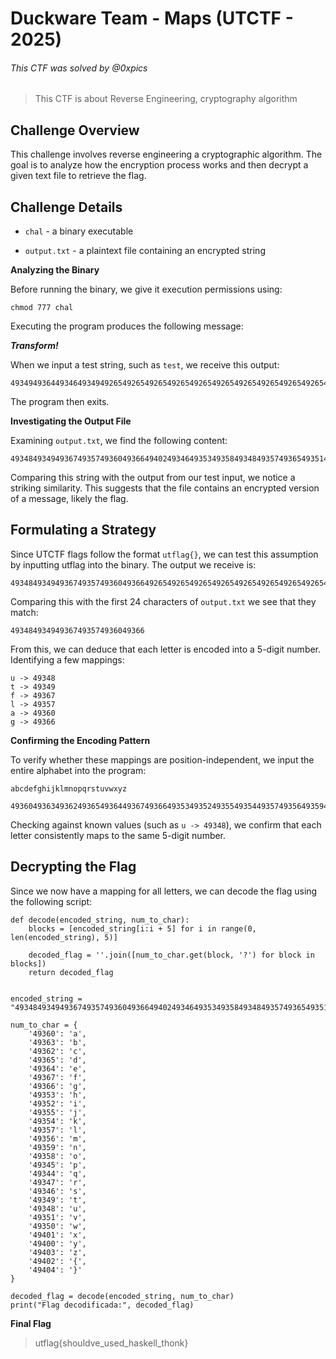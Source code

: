# Duckware Team - Maps (UTCTF - 2025)

###### This CTF was solved by @0xpics

>This CTF is about Reverse Engineering, cryptography algorithm

## Challenge Overview

This challenge involves reverse engineering a cryptographic algorithm. The goal is to analyze how the encryption process works and then decrypt a given text file to retrieve the flag.

## Challenge Details

* `chal` - a binary executable

* `output.txt` - a plaintext file containing an encrypted string


**Analyzing the Binary**

Before running the binary, we give it execution permissions using:

```
chmod 777 chal
```

Executing the program produces the following message:

**_Transform!_**

When we input a test string, such as `test`, we receive this output:

```
4934949364493464934949265492654926549265492654926549265492654926549265492654926549265492654926549265492654926549265492654926549265492654926549265492654926549265492654926549265`
```

The program then exits.

**Investigating the Output File**

Examining `output.txt`, we find the following content:

```
4934849349493674935749360493664940249346493534935849348493574936549351493644937449348493464936449365493744935349360493464935449364493574935749374493494935349358493594935449404
```

Comparing this string with the output from our test input, we notice a striking similarity. This suggests that the file contains an encrypted version of a message, likely the flag.

## Formulating a Strategy

Since UTCTF flags follow the format `utflag{}`, we can test this assumption by inputting utflag into the binary. The output we receive is:

```
4934849349493674935749360493664926549265492654926549265492654926549265492654926549265492654926549265492654926549265492654926549265492654926549265492654926549265492654926549265
```

Comparing this with the first 24 characters of `output.txt` we see that they match:

```
493484934949367493574936049366
```

From this, we can deduce that each letter is encoded into a 5-digit number. Identifying a few mappings:

```
u -> 49348
t -> 49349
f -> 49367
l -> 49357
a -> 49360
g -> 49366
```

**Confirming the Encoding Pattern**

To verify whether these mappings are position-independent, we input the entire alphabet into the program:

```
abcdefghijklmnopqrstuvwxyz
```

```
4936049363493624936549364493674936649353493524935549354493574935649359493584934549344493474934649349493484935149350494014940049403492654926549265492654926549265492654926549265
````

Checking against known values (such as `u -> 49348`), we confirm that each letter consistently maps to the same 5-digit number.

## Decrypting the Flag

Since we now have a mapping for all letters, we can decode the flag using the following script:

```
def decode(encoded_string, num_to_char):
    blocks = [encoded_string[i:i + 5] for i in range(0, len(encoded_string), 5)]

    decoded_flag = ''.join([num_to_char.get(block, '?') for block in blocks])
    return decoded_flag


encoded_string = "4934849349493674935749360493664940249346493534935849348493574936549351493644937449348493464936449365493744935349360493464935449364493574935749374493494935349358493594935449404"

num_to_char = {
    '49360': 'a',
    '49363': 'b',
    '49362': 'c',
    '49365': 'd',
    '49364': 'e',
    '49367': 'f',
    '49366': 'g',
    '49353': 'h',
    '49352': 'i',
    '49355': 'j',
    '49354': 'k',
    '49357': 'l',
    '49356': 'm',
    '49359': 'n',
    '49358': 'o',
    '49345': 'p',
    '49344': 'q',
    '49347': 'r',
    '49346': 's',
    '49349': 't',
    '49348': 'u',
    '49351': 'v',
    '49350': 'w',
    '49401': 'x',
    '49400': 'y',
    '49403': 'z',
    '49402': '{',
    '49404': '}'
}

decoded_flag = decode(encoded_string, num_to_char)
print("Flag decodificada:", decoded_flag)
```

**Final Flag**

> utflag{shouldve_used_haskell_thonk}
